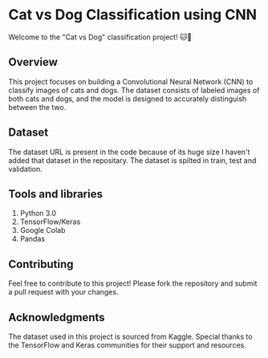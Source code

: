 # Cat vs Dog Classification using CNN

Welcome to the "Cat vs Dog" classification project! 🐱🐶

## Overview

This project focuses on building a Convolutional Neural Network (CNN) to classify images of cats and dogs. The dataset consists of labeled images of both cats and dogs, and the model is designed to accurately distinguish between the two.

## Dataset

The dataset URL is present in the code because of its huge size I haven't added that dataset in the repositary. The dataset is spilted in train, test and validation.

## Tools and libraries 

1. Python 3.0
2. TensorFlow/Keras
3. Google Colab
4. Pandas

## Contributing

Feel free to contribute to this project! Please fork the repository and submit a pull request with your changes.

## Acknowledgments

The dataset used in this project is sourced from Kaggle.
Special thanks to the TensorFlow and Keras communities for their support and resources.
